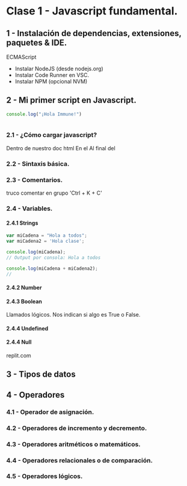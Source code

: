 # Clase 1 - Javascript fundamental.

## 1 - Instalación de dependencias, extensiones, paquetes & IDE.

ECMAScript

- Instalar NodeJS (desde nodejs.org)
- Instalar Code Runner en VSC.
- Instalar NPM (opcional NVM)



## 2 - Mi primer script en Javascript.
```js
console.log("¡Hola Immune!")
 
```

### 2.1 - ¿Cómo cargar javascript?

Dentro de nuestro doc html
En el <head>
Al final del <body>

### 2.2 - Sintaxis básica.


### 2.3 - Comentarios.
<!-- 
```js
// Esto es un comentario de línea  única en JS
 var daniel = "profe"
/*
Esto
es 
un 
comentario
multi-línea
*/
``` -->

truco comentar en grupo 'Ctrl + K + C'




### 2.4 - Variables.

#### 2.4.1 Strings
```js
var miCadena = "Hola a todos";
var miCadena2 = 'Hola clase';

console.log(miCadena);
// Output por consola: Hola a todos

console.log(miCadena + miCadena2);
//
```

#### 2.4.2 Number


#### 2.4.3 Boolean

Llamados lógicos. Nos indican si algo es True o False.

#### 2.4.4 Undefined
#### 2.4.4 Null

replit.com

## 3 - Tipos de datos


## 4 - Operadores

### 4.1 - Operador de asignación.
### 4.2 - Operadores de incremento y decremento.
### 4.3 - Operadores aritméticos o matemáticos.
### 4.4 - Operadores relacionales o de comparación.
### 4.5 - Operadores lógicos.


 
